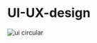 # UI-UX-design

![ui circular](https://user-images.githubusercontent.com/40139972/175821018-e6e6f66a-b830-4bb5-a7ba-104232ee6c14.PNG)
